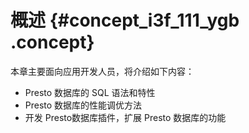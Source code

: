 # 概述 {#concept_i3f_111_ygb .concept}

本章主要面向应用开发人员，将介绍如下内容：

-   Presto 数据库的 SQL 语法和特性
-   Presto 数据库的性能调优方法
-   开发 Presto数据库插件，扩展 Presto 数据库的功能

